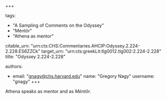 +++

tags:
- "A Sampling of Comments on the Odyssey"
- "Méntōr"
- "Athena as mentor"

citable_urn: "urn:cts:CHS:Commentaries.AHCIP:Odyssey.2.224-2.228.ES6ZZCk"
target_urn: "urn:cts:greekLit:tlg0012.tlg002:2.224-2.228"
title: "Odyssey 2.224-2.228"

authors:
- email: "gnagy@chs.harvard.edu"
  name: "Gregory Nagy"
  username: "gnagy"
+++

<p>Athena speaks as mentor and as <em>Méntōr</em>. </p>